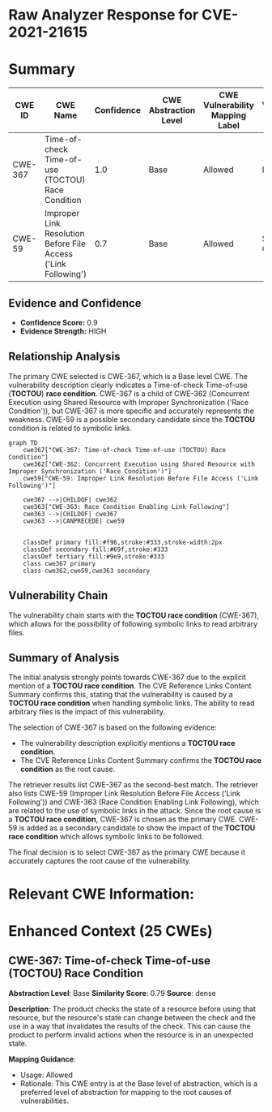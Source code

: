 # Raw Analyzer Response for CVE-2021-21615

# Summary
| CWE ID | CWE Name | Confidence | CWE Abstraction Level | CWE Vulnerability Mapping Label | CWE-Vulnerability Mapping Notes |
|---|---|---|---|---|---|
| CWE-367 | Time-of-check Time-of-use (TOCTOU) Race Condition | 1.0 | Base | Allowed | Primary CWE |
| CWE-59 | Improper Link Resolution Before File Access ('Link Following') | 0.7 | Base | Allowed | Secondary Candidate |

## Evidence and Confidence

*   **Confidence Score:** 0.9
*   **Evidence Strength:** HIGH

## Relationship Analysis
The primary CWE selected is CWE-367, which is a Base level CWE. The vulnerability description clearly indicates a Time-of-check Time-of-use (**TOCTOU**) **race condition**. CWE-367 is a child of CWE-362 (Concurrent Execution using Shared Resource with Improper Synchronization ('Race Condition')), but CWE-367 is more specific and accurately represents the weakness. CWE-59 is a possible secondary candidate since the **TOCTOU** condition is related to symbolic links.

```mermaid
graph TD
    cwe367["CWE-367: Time-of-check Time-of-use (TOCTOU) Race Condition"]
    cwe362["CWE-362: Concurrent Execution using Shared Resource with Improper Synchronization ('Race Condition')"]
    cwe59["CWE-59: Improper Link Resolution Before File Access ('Link Following')"]

    cwe367 -->|CHILDOF| cwe362
    cwe363["CWE-363: Race Condition Enabling Link Following"]
    cwe363 -->|CHILDOF| cwe367
    cwe363 -->|CANPRECEDE| cwe59
    

    classDef primary fill:#f96,stroke:#333,stroke-width:2px
    classDef secondary fill:#69f,stroke:#333
    classDef tertiary fill:#9e9,stroke:#333
    class cwe367 primary
    class cwe362,cwe59,cwe363 secondary
```

## Vulnerability Chain
The vulnerability chain starts with the **TOCTOU race condition** (CWE-367), which allows for the possibility of following symbolic links to read arbitrary files.

## Summary of Analysis
The initial analysis strongly points towards CWE-367 due to the explicit mention of a **TOCTOU race condition**. The CVE Reference Links Content Summary confirms this, stating that the vulnerability is caused by a **TOCTOU race condition** when handling symbolic links. The ability to read arbitrary files is the impact of this vulnerability.

The selection of CWE-367 is based on the following evidence:
*   The vulnerability description explicitly mentions a **TOCTOU race condition**.
*   The CVE Reference Links Content Summary confirms the **TOCTOU race condition** as the root cause.

The retriever results list CWE-367 as the second-best match. The retriever also lists CWE-59 (Improper Link Resolution Before File Access ('Link Following')) and CWE-363 (Race Condition Enabling Link Following), which are related to the use of symbolic links in the attack. Since the root cause is a **TOCTOU race condition**, CWE-367 is chosen as the primary CWE. CWE-59 is added as a secondary candidate to show the impact of the **TOCTOU race condition** which allows symbolic links to be followed.

The final decision is to select CWE-367 as the primary CWE because it accurately captures the root cause of the vulnerability.

# Relevant CWE Information:

# Enhanced Context (25 CWEs)

## CWE-367: Time-of-check Time-of-use (TOCTOU) Race Condition
**Abstraction Level**: Base
**Similarity Score**: 0.79
**Source**: dense

**Description**:
The product checks the state of a resource before using that resource, but the resource's state can change between the check and the use in a way that invalidates the results of the check. This can cause the product to perform invalid actions when the resource is in an unexpected state.

**Mapping Guidance**:
- Usage: Allowed
- Rationale: This CWE entry is at the Base level of abstraction, which is a preferred level of abstraction for mapping to the root causes of vulnerabilities.